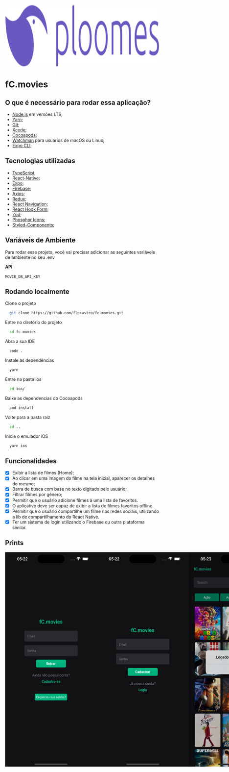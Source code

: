 <div align="center">
    <img alt="Logo" src="./assets/logo.png" width="600" height="200">
</div>

# fC.movies

## O que é necessário para rodar essa aplicação?

- [Node.js](https://nodejs.org/en) em versões LTS;
- [Yarn](https://yarnpkg.com/);
- [Git](https://git-s);
- [Xcode](https://developer.apple.com/xcode/);
- [Cocoapods](https://cocoapods.org/);
- [Watchman](https://facebook.github.io/watchman/) para usuários de macOS ou Linux;
- [Expo CLI](https://docs.expo.dev/get-started/installation/);

## Tecnologias utilizadas

- [TypeScript](https://www.typescriptlang.org/);
- [React-Native](https://reactnative.dev/);
- [Expo](https://expo.dev/);
- [Firebase](https://firebase.google.com/?hl=pt-br);
- [Axios](https://axios-http.com/);
- [Redux](https://redux.js.org/);
- [React Navigation](https://reactnavigation.org/);
- [React Hook Form](https://react-hook-form.com/);
- [Zod](https://zod.dev/);
- [Phosphor Icons](https://phosphoricons.com/);
- [Styled-Components](https://styled-components.com/);

## Variáveis de Ambiente

Para rodar esse projeto, você vai precisar adicionar as seguintes variáveis de ambiente no seu .env

**API**

`MOVIE_DB_API_KEY`

## Rodando localmente

Clone o projeto

```bash
  git clone https://github.com/flpcastro/fc-movies.git
```

Entre no diretório do projeto

```bash
  cd fc-movies
```

Abra a sua IDE

```bash
  code .
```

Instale as dependências

```bash
  yarn
```

Entre na pasta ios

```bash
  cd ios/
```

Baixe as dependencias do Cocoapods

```bash
  pod install
```

Volte para a pasta raiz

```bash
  cd ..
```

Inicie o emulador iOS

```bash
  yarn ios
```

## Funcionalidades

- [x] Exibir a lista de filmes (Home);
- [x] Ao clicar em uma imagem do filme na tela inicial, aparecer os detalhes do mesmo;
- [x] Barra de busca com base no texto digitado pelo usuário;
- [x] Filtrar filmes por gênero;
- [x] Permitir que o usuário adicione filmes à uma lista de favoritos.
- [x] O aplicativo deve ser capaz de exibir a lista de filmes favoritos offline.
- [x] Permitir que o usuário compartilhe um filme nas redes sociais, utilizando a lib de compartilhamento do React Native.
- [x] Ter um sistema de login utilizando o Firebase ou outra plataforma similar.

## Prints

<div style="display: flex" align="center">
  <img alt="Logo" src="./assets/prints/1-print-login.png" width="300" height="700">
  <img alt="Logo" src="./assets/prints/2-print-signup.png" width="300" height="700">
  <img alt="Logo" src="./assets/prints/3-print-login-alert.png" width="300" height="700">
  <img alt="Logo" src="./assets/prints/4-print-home.png" width="300" height="700">
  <img alt="Logo" src="./assets/prints/5-print-search.png" width="300" height="700">
  <img alt="Logo" src="./assets/prints/6-print-movie-details.png" width="300" height="700">
  <img alt="Logo" src="./assets/prints/7-print-favorite-movies.png" width="300" height="700">
</div>

